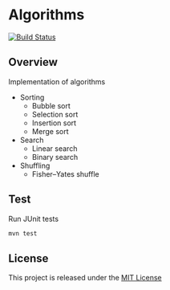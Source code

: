 # Algorithms
[![Build Status](https://travis-ci.org/nmuzychuk/algorithms.svg?branch=master)](https://travis-ci.org/nmuzychuk/algorithms)

## Overview
Implementation of algorithms
- Sorting
    - Bubble sort
    - Selection sort
    - Insertion sort
    - Merge sort
- Search
    - Linear search
    - Binary search
- Shuffling
    - Fisher–Yates shuffle

## Test
Run JUnit tests
```bash
mvn test
```

## License
This project is released under the [MIT License](LICENSE.txt)
